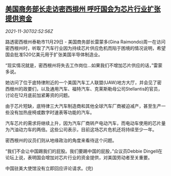 <!--1638241262000-->
[美国商务部长走访密西根州 呼吁国会为芯片行业扩张提供资金](https://cn.reuters.com/article/us-moc-michigan-chip-plant-1130-idCNKBS2IF06W)
------

<div><i>2021-11-30T02:52:56Z</i></div><p>路透密西根州泰勒市11月29日 - 美国商务部长雷蒙多(Gina Raimondo)周一在访问密西根州时，听取了汽车行业因为持续芯片供应危机而陷于困境的情况说明，希望国会批准520亿美元用于扩张美国半导体制造业。</p><p>“现实情况就是，密西根州将失去工作岗位...如果我们不增加芯片供应的话，”雷蒙多说。</p><p>她访问了位于底特律附近的一个美国汽车工人联盟(UAW)地方大厅，并会见了密西根州的政要们，以及通用汽车、福特汽车、克莱斯勒母公司Stellantis的官员，讨论在12月底前加紧筹资的问题。</p><p>由于芯片短缺，底特律三大汽车制造商和其他全球汽车厂商被迫减产，甚至生产一些没有加热座椅或数字时速表等功能的汽车。</p><p>汽车芯片的需求将继续上升，因为汽车厂商转产电动汽车，而电动车使用的芯片量为汽油动力车的两倍。这些公司表示，目前这场芯片危机还将持续至少一年。</p><p>密西根州的议员们则从地缘政治的角度来看待这个问题。</p><p>“我们不会让中国踢我们的屁股。我们要踢中国的屁股，”众议员Debbie Dingell在论坛上说，表明国会增加对芯片行业的资金提供，对美国劳动者至关重要。</p><p>中国驻美大使馆没有立即回应评论请求。(完)</p>
